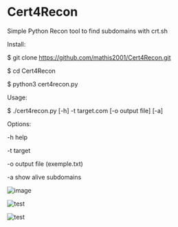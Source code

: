# Cert4Recon
Simple Python Recon tool to find subdomains with crt.sh

Install:

$ git clone https://github.com/mathis2001/Cert4Recon.git

$ cd Cert4Recon

$ python3 cert4recon.py

Usage:

$ ./cert4recon.py [-h] -t target.com [-o output file] [-a]

Options:

-h help

-t target

-o output file (exemple.txt)

-a show alive subdomains

![image](https://user-images.githubusercontent.com/40497633/171006437-53680d8e-5905-458e-9ad0-422e90cd1608.png)

![test](https://user-images.githubusercontent.com/40497633/171007550-90b46fa8-5f00-45d5-a5b5-9dfc37bb24ca.png)

![test](https://user-images.githubusercontent.com/40497633/171008274-df0bb760-7f68-41d3-8cd9-b09a1736a44b.jpg)

